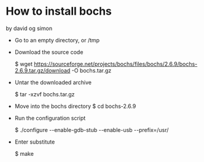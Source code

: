 # How to install bochs
by david og simon

- Go to an empty directory, or /tmp
- Download the source code

	$ wget https://sourceforge.net/projects/bochs/files/bochs/2.6.9/bochs-2.6.9.tar.gz/download -O bochs.tar.gz

- Untar the downloaded archive

	$ tar -xzvf bochs.tar.gz

- Move into the bochs directory
	$ cd bochs-2.6.9

- Run the configuration script

	$ ./configure --enable-gdb-stub --enable-usb --prefix=/usr/

- Enter substitute 

	$ make

